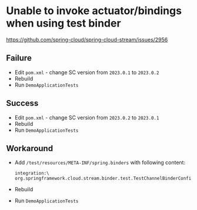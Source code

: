 # Unable to invoke actuator/bindings when using test binder

https://github.com/spring-cloud/spring-cloud-stream/issues/2956

## Failure

- Edit `pom.xml` - change SC version from `2023.0.1` to `2023.0.2`
- Rebuild
- Run `DemoApplicationTests`

## Success

- Edit `pom.xml` - change SC version from `2023.0.2` to `2023.0.1`
- Rebuild
- Run `DemoApplicationTests`

## Workaround

- Add `/test/resources/META-INF/spring.binders` with following content: 
    
    ```
    integration:\
    org.springframework.cloud.stream.binder.test.TestChannelBinderConfiguration
    ```
- Rebuild
- Run `DemoApplicationTests`
